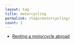 ```yaml
---
layout: tag
title: motorcycling
permalink: /tags/motorcycling/
count: 1
---
```


- [Renting a motorcycle abroad](https://ansari.io/travel/motorcycling-abroad/)
